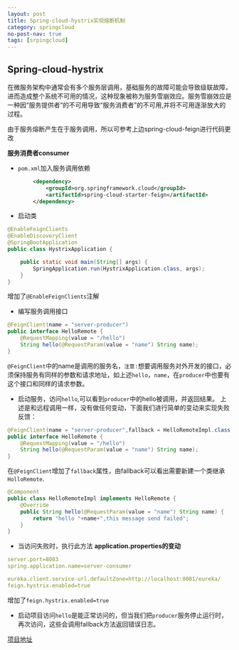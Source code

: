 ```yaml
---
layout: post
title: Spring-cloud-hystrix实现熔断机制
category: springcloud
no-post-nav: true
tags: [srpingcloud]
---
```


## Spring-cloud-hystrix
在微服务架构中通常会有多个服务层调用，基础服务的故障可能会导致级联故障，进而造成整个系统不可用的情况，这种现象被称为服务雪崩效应。服务雪崩效应是一种因“服务提供者”的不可用导致“服务消费者”的不可用,并将不可用逐渐放大的过程。

由于服务熔断产生在于服务调用，所以可参考上边spring-cloud-feign进行代码更改

**服务消费者consumer**
* `pom.xml`加入服务调用依赖
``` xml
		<dependency>
			<groupId>org.springframework.cloud</groupId>
			<artifactId>spring-cloud-starter-feign</artifactId>
		</dependency>
```
* 启动类
``` java
@EnableFeignClients
@EnableDiscoveryClient
@SpringBootApplication
public class HystrixApplication {

	public static void main(String[] args) {
		SpringApplication.run(HystrixApplication.class, args);
	}
}

```
增加了`@EnableFeignClients`注解
* 编写服务调用接口
``` java
@FeignClient(name = "server-producer")
public interface HelloRemote {
    @RequestMapping(value = "/hello")
    String hello(@RequestParam(value = "name") String name);
}

```
`@FeignClient`中的name是调用的服务名，`注意:`想要调用服务对外开发的接口，必须保持服务有同样的参数和请求地址，如上述`hello`，`name`，在`producer`中也要有这个接口和同样的请求参数。
* 启动服务，访问`hello`,可以看到`producer`中的hello被调用，并返回结果。
上述是和远程调用一样，没有做任何变动，下面我们进行简单的变动来实现失败反馈：
``` java
@FeignClient(name = "server-producer",fallback = HelloRemoteImpl.class)
public interface HelloRemote {
    @RequestMapping(value = "/hello")
    String hello(@RequestParam(value = "name") String name);
}
```
在`@FeignClient`增加了`fallback`属性，由fallback可以看出需要新建一个类继承`HolloRemote`.
``` java
@Component
public class HelloRemoteImpl implements HelloRemote {
    @Override
    public String hello(@RequestParam(value = "name") String name) {
        return "hello "+name+",this message send failed";
    }
}
```
* 当访问失败时，执行此方法
**application.properties的变动**
``` yml
server.port=8083
spring.application.name=server-consumer

eureka.client.service-url.defaultZone=http://localhost:8081/eureka/
feign.hystrix.enabled=true
```
增加了`feign.hystrix.enabled=true`

* 启动项目访问`hello`是能正常访问的，但当我们把`producer`服务停止运行时，再次访问，这些会调用fallback方法返回错误日志。

[项目地址](https://github.com/love-mh-forever/spring-cloud-examples/tree/master/spring-cloud-hystrix)

